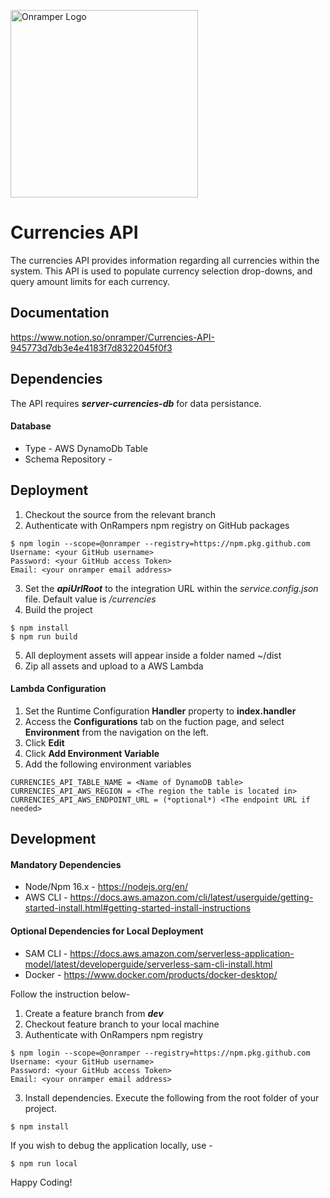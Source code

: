 <img src="https://onramper.com/wp-content/uploads/2020/06/cropped-Onramper-Logo-2.png"
     alt="Onramper Logo"
     width="300"/>

# Currencies API
The currencies API provides information regarding all currencies within the system. This API is used to populate currency selection drop-downs, and query amount limits for each currency.


## Documentation

https://www.notion.so/onramper/Currencies-API-945773d7db3e4e4183f7d8322045f0f3

## Dependencies

The API requires ***server-currencies-db*** for data persistance. 

#### Database
- Type                - AWS DynamoDb Table
- Schema Repository   - <insert database schema repo server-currencies-db> 

## Deployment
1. Checkout the source from the relevant branch
2. Authenticate with OnRampers npm registry on GitHub packages

```shell
$ npm login --scope=@onramper --registry=https://npm.pkg.github.com
Username: <your GitHub username>
Password: <your GitHub access Token>
Email: <your onramper email address>
```
3. Set the ***apiUrlRoot*** to the integration URL within the *service.config.json* file. Default value is */currencies*
4. Build the project

```shell
$ npm install  
$ npm run build
```

5. All deployment assets will appear inside a folder named ~/dist
6. Zip all assets and upload to a AWS Lambda

#### Lambda Configuration
1. Set the Runtime Configuration **Handler** property to **index.handler**
2. Access the **Configurations** tab on the fuction page, and select **Environment** from the navigation on the left.
3. Click **Edit**
4. Click **Add Environment Variable**
5. Add the following environment variables

```shell
CURRENCIES_API_TABLE_NAME = <Name of DynamoDB table>
CURRENCIES_API_AWS_REGION = <The region the table is located in>
CURRENCIES_API_AWS_ENDPOINT_URL = (*optional*) <The endpoint URL if needed>
```

## Development

#### Mandatory Dependencies
- Node/Npm 16.x - https://nodejs.org/en/
- AWS CLI       - https://docs.aws.amazon.com/cli/latest/userguide/getting-started-install.html#getting-started-install-instructions

#### Optional Dependencies for Local Deployment
- SAM CLI   - https://docs.aws.amazon.com/serverless-application-model/latest/developerguide/serverless-sam-cli-install.html
- Docker    - https://www.docker.com/products/docker-desktop/

Follow the instruction below-

1. Create a feature branch from ***dev***
2. Checkout feature branch to your local machine 
2. Authenticate with OnRampers npm registry
```shell
$ npm login --scope=@onramper --registry=https://npm.pkg.github.com
Username: <your GitHub username>
Password: <your GitHub access Token>
Email: <your onramper email address>
```
3. Install dependencies. Execute the following from the root folder of your project.
```shell
$ npm install  
```

If you wish to debug the application locally, use -
```shell
$ npm run local
```

Happy Coding!
